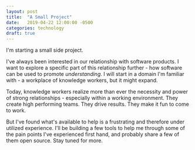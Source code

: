 ```yaml
---
layout: post
title:  "A Small Project"
date:   2019-04-22 12:00:00 -0500
categories: technology
draft: true
---
```


I'm starting a small side project. 

I've always been interested in our relationship with software products. I want to explore a specific part of this relationship further - how software can be used to promote _understanding_. I will start in a domain I'm familiar with - a workplace of knowledge workers, but it might expand.

Today, knowledge workers realize more than ever the necessity and power of strong relationships - especially within a working environment. They create high performing teams. They drive results. They make it fun to come to work.

But I've found what's available to help is a frustrating and therefore under utilized experience. I'll be building a few tools to help me through some of the pain points I've experienced first hand, and probably share a few of them open source. Stay tuned for more. 